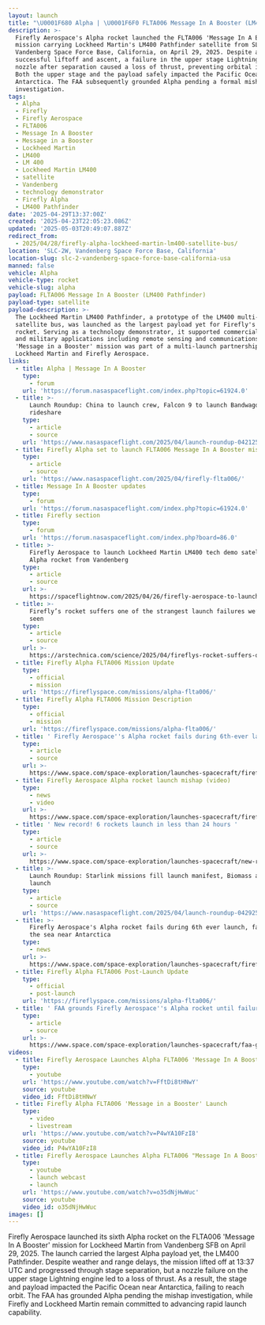 ```yaml
---
layout: launch
title: "\U0001F680 Alpha | \U0001F6F0 FLTA006 Message In A Booster (LM400 Pathfinder)"
description: >-
  Firefly Aerospace's Alpha rocket launched the FLTA006 'Message In A Booster'
  mission carrying Lockheed Martin's LM400 Pathfinder satellite from SLC-2W,
  Vandenberg Space Force Base, California, on April 29, 2025. Despite a
  successful liftoff and ascent, a failure in the upper stage Lightning engine
  nozzle after separation caused a loss of thrust, preventing orbital insertion.
  Both the upper stage and the payload safely impacted the Pacific Ocean near
  Antarctica. The FAA subsequently grounded Alpha pending a formal mishap
  investigation.
tags:
  - Alpha
  - Firefly
  - Firefly Aerospace
  - FLTA006
  - Message In A Booster
  - Message in a Booster
  - Lockheed Martin
  - LM400
  - LM 400
  - Lockheed Martin LM400
  - satellite
  - Vandenberg
  - technology demonstrator
  - Firefly Alpha
  - LM400 Pathfinder
date: '2025-04-29T13:37:00Z'
created: '2025-04-23T22:05:23.086Z'
updated: '2025-05-03T20:49:07.887Z'
redirect_from:
  - 2025/04/28/firefly-alpha-lockheed-martin-lm400-satellite-bus/
location: 'SLC-2W, Vandenberg Space Force Base, California'
location-slug: slc-2-vandenberg-space-force-base-california-usa
manned: false
vehicle: Alpha
vehicle-type: rocket
vehicle-slug: alpha
payload: FLTA006 Message In A Booster (LM400 Pathfinder)
payload-type: satellite
payload-description: >-
  The Lockheed Martin LM400 Pathfinder, a prototype of the LM400 multi-mission
  satellite bus, was launched as the largest payload yet for Firefly's Alpha
  rocket. Serving as a technology demonstrator, it supported commercial, civil,
  and military applications including remote sensing and communications. This
  'Message in a Booster' mission was part of a multi-launch partnership between
  Lockheed Martin and Firefly Aerospace.
links:
  - title: Alpha | Message In A Booster
    type:
      - forum
    url: 'https://forum.nasaspaceflight.com/index.php?topic=61924.0'
  - title: >-
      Launch Roundup: China to launch crew, Falcon 9 to launch Bandwagon
      rideshare
    type:
      - article
      - source
    url: 'https://www.nasaspaceflight.com/2025/04/launch-roundup-042125/'
  - title: Firefly Alpha set to launch FLTA006 Message In A Booster mission
    type:
      - article
      - source
    url: 'https://www.nasaspaceflight.com/2025/04/firefly-flta006/'
  - title: Message In A Booster updates
    type:
      - forum
    url: 'https://forum.nasaspaceflight.com/index.php?topic=61924.0'
  - title: Firefly section
    type:
      - forum
    url: 'https://forum.nasaspaceflight.com/index.php?board=86.0'
  - title: >-
      Firefly Aerospace to launch Lockheed Martin LM400 tech demo satellite on
      Alpha rocket from Vandenberg
    type:
      - article
      - source
    url: >-
      https://spaceflightnow.com/2025/04/26/firefly-aerospace-to-launch-lockheed-martin-lm400-tech-demo-satellite-on-alpha-rocket-from-vandenberg/
  - title: >-
      Firefly’s rocket suffers one of the strangest launch failures we’ve ever
      seen
    type:
      - article
      - source
    url: >-
      https://arstechnica.com/science/2025/04/fireflys-rocket-suffers-one-of-the-strangest-launch-failures-weve-ever-seen/
  - title: Firefly Alpha FLTA006 Mission Update
    type:
      - official
      - mission
    url: 'https://fireflyspace.com/missions/alpha-flta006/'
  - title: Firefly Alpha FLTA006 Mission Description
    type:
      - official
      - mission
    url: 'https://fireflyspace.com/missions/alpha-flta006/'
  - title: ' Firefly Aerospace''s Alpha rocket fails during 6th-ever launch, falls into the sea near Antarctica '
    type:
      - article
      - source
    url: >-
      https://www.space.com/space-exploration/launches-spacecraft/firefly-aerospaces-alpha-rocket-fails-during-6th-ever-launch-falls-into-the-sea-near-antarctica
  - title: Firefly Aerospace Alpha rocket launch mishap (video)
    type:
      - news
      - video
    url: >-
      https://www.space.com/space-exploration/launches-spacecraft/firefly-aerospace-alpha-rocket-launch-lm-400-lockheed-martin
  - title: ' New record! 6 rockets launch in less than 24 hours '
    type:
      - article
      - source
    url: >-
      https://www.space.com/space-exploration/launches-spacecraft/new-record-6-rockets-launch-in-less-than-24-hours
  - title: >-
      Launch Roundup: Starlink missions fill launch manifest, Biomass and Alpha
      launch
    type:
      - article
      - source
    url: 'https://www.nasaspaceflight.com/2025/04/launch-roundup-042925/'
  - title: >-
      Firefly Aerospace's Alpha rocket fails during 6th ever launch, falls into
      the sea near Antarctica
    type:
      - news
    url: >-
      https://www.space.com/space-exploration/launches-spacecraft/firefly-aerospaces-alpha-rocket-fails-during-6th-ever-launch-falls-into-the-sea-near-antarctica
  - title: Firefly Alpha FLTA006 Post-Launch Update
    type:
      - official
      - post-launch
    url: 'https://fireflyspace.com/missions/alpha-flta006/'
  - title: ' FAA grounds Firefly Aerospace''s Alpha rocket until failure investigation is complete '
    type:
      - article
      - source
    url: >-
      https://www.space.com/space-exploration/launches-spacecraft/faa-grounds-firefly-aerospaces-alpha-rocket-until-failure-investigation-is-complete
videos:
  - title: Firefly Aerospace Launches Alpha FLTA006 'Message In A Booster'
    type:
      - youtube
    url: 'https://www.youtube.com/watch?v=FftDi8tHNwY'
    source: youtube
    video_id: FftDi8tHNwY
  - title: Firefly Alpha FLTA006 'Message in a Booster' Launch
    type:
      - video
      - livestream
    url: 'https://www.youtube.com/watch?v=P4wYA10FzI8'
    source: youtube
    video_id: P4wYA10FzI8
  - title: Firefly Aerospace Launches Alpha FLTA006 "Message In A Booster"
    type:
      - youtube
      - launch webcast
      - launch
    url: 'https://www.youtube.com/watch?v=o35dNjHwWuc'
    source: youtube
    video_id: o35dNjHwWuc
images: []
---
```

Firefly Aerospace launched its sixth Alpha rocket on the FLTA006 'Message In A Booster' mission for Lockheed Martin from Vandenberg SFB on April 29, 2025. The launch carried the largest Alpha payload yet, the LM400 Pathfinder. Despite weather and range delays, the mission lifted off at 13:37 UTC and progressed through stage separation, but a nozzle failure on the upper stage Lightning engine led to a loss of thrust. As a result, the stage and payload impacted the Pacific Ocean near Antarctica, failing to reach orbit. The FAA has grounded Alpha pending the mishap investigation, while Firefly and Lockheed Martin remain committed to advancing rapid launch capability.
